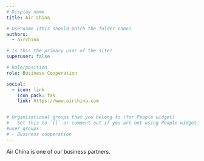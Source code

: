 ```yaml
---
# Display name
title: Air China

# Username (this should match the folder name)
authors:
  - airchina

# Is this the primary user of the site?
superuser: false

# Role/position
role: Business Cooperation

social:
  - icon: link
    icon_pack: fas
    link: https://www.airchina.com


# Organizational groups that you belong to (for People widget)
#   Set this to `[]` or comment out if you are not using People widget.
#user_groups:
# - Business cooperation
---
```


Air China is one of our business partners.
